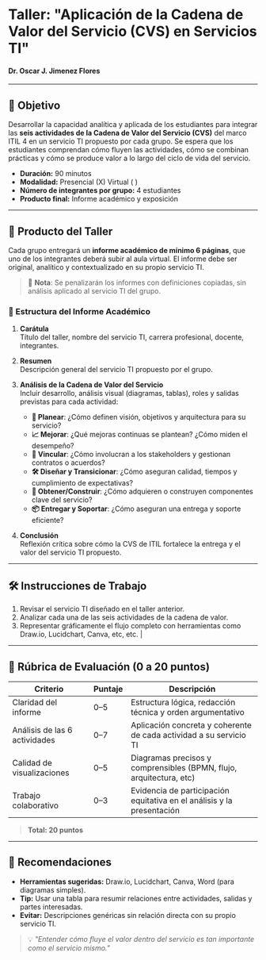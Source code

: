 # Taller: "Aplicación de la **Cadena de Valor del Servicio (CVS)** en Servicios TI"  
#### Dr. Oscar J. Jimenez Flores  

---

## 🎯 Objetivo  
Desarrollar la capacidad analítica y aplicada de los estudiantes para integrar las **seis actividades de la Cadena de Valor del Servicio (CVS)** del marco ITIL 4 en un servicio TI propuesto por cada grupo. Se espera que los estudiantes comprendan cómo fluyen las actividades, cómo se combinan prácticas y cómo se produce valor a lo largo del ciclo de vida del servicio.

- **Duración:** 90 minutos  
- **Modalidad:** Presencial (X)    Virtual ( )  
- **Número de integrantes por grupo:** 4 estudiantes  
- **Producto final:** Informe académico y exposición

---

## 📄 Producto del Taller  
Cada grupo entregará un **informe académico de mínimo 6 páginas**, que uno de los integrantes deberá subir al aula virtual. El informe debe ser original, analítico y contextualizado en su propio servicio TI.  

> 🔺 **Nota**: Se penalizarán los informes con definiciones copiadas, sin análisis aplicado al servicio TI del grupo.  

### 📑 Estructura del Informe Académico  

1. **Carátula**  
   Título del taller, nombre del servicio TI, carrera profesional, docente, integrantes.  

2. **Resumen**  
   Descripción general del servicio TI propuesto por el grupo.  

3. **Análisis de la Cadena de Valor del Servicio**  
   Incluir desarrollo, análisis visual (diagramas, tablas), roles y salidas previstas para cada actividad:  
   
   - **🧠 Planear**: ¿Cómo definen visión, objetivos y arquitectura para su servicio?  
   - **📈 Mejorar**: ¿Qué mejoras continuas se plantean? ¿Cómo miden el desempeño?  
   - **🤝 Vincular**: ¿Cómo involucran a los stakeholders y gestionan contratos o acuerdos?  
   - **🛠️ Diseñar y Transicionar**: ¿Cómo aseguran calidad, tiempos y cumplimiento de expectativas?  
   - **🧩 Obtener/Construir**: ¿Cómo adquieren o construyen componentes clave del servicio?  
   - **📦 Entregar y Soportar**: ¿Cómo aseguran una entrega y soporte eficiente?  

4. **Conclusión**  
   Reflexión crítica sobre cómo la CVS de ITIL fortalece la entrega y el valor del servicio TI propuesto.  

---

## 🛠 Instrucciones de Trabajo  

1. Revisar el servicio TI diseñado en el taller anterior.  
2. Analizar cada una de las seis actividades de la cadena de valor.  
3. Representar gráficamente el flujo completo con herramientas como Draw.io, Lucidchart, Canva, etc, etc.                               |

---

## 🧮 Rúbrica de Evaluación (0 a 20 puntos)  

| **Criterio**                     | **Puntaje** | **Descripción**                                                                 |
|----------------------------------|-------------|---------------------------------------------------------------------------------|
| Claridad del informe             | 0–5         | Estructura lógica, redacción técnica y orden argumentativo                      |
| Análisis de las 6 actividades    | 0–7         | Aplicación concreta y coherente de cada actividad a su servicio TI              |
| Calidad de visualizaciones       | 0–5         | Diagramas precisos y comprensibles (BPMN, flujo, arquitectura, etc)                 |
| Trabajo colaborativo             | 0–3         | Evidencia de participación equitativa en el análisis y la presentación         |

> **Total: 20 puntos**  

---

## 📌 Recomendaciones  

- **Herramientas sugeridas:** Draw.io, Lucidchart, Canva, Word (para diagramas simples).  
- **Tip:** Usar una tabla para resumir relaciones entre actividades, salidas y partes interesadas.  
- **Evitar:** Descripciones genéricas sin relación directa con su propio servicio TI.  

> 💡 *"Entender cómo fluye el valor dentro del servicio es tan importante como el servicio mismo."*  
